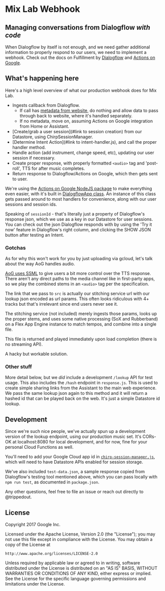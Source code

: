Mix Lab Webhook
===

Managing conversations from Dialogflow <i>with code</i>
---

When Dialogflow by itself is not enough, and we need gather additional information to properly 
respond to our users, we need to implement a webhook. Check out the docs on Fulfillment by 
[Dialogflow](https://dialogflow.com/docs/fulfillment) and 
[Actions on Google](https://developers.google.com/actions/dialogflow/fulfillment).

What's happening here
---

Here's a high level overview of what our production webhook does for Mix Lab.

* Ingests callback from Dialogflow. 
    * If call has [metadata from website](#link-to-index.js), do nothing and allow data to pass 
    through back to website, where it's handled separately.
    * If no metadata, move on, assuming Actions on Google integration from Home or Assistant.
* [Create/grab a user session](#link to session creation) from our Datastore, using ChirpSessionManager.
* [Determine Intent Action](#link to intent-handler.js), and call the proper handler method.
* Handle action (add instrument, change speed, etc), updating our user session if necessary.
* Create proper response, with properly formatted `<audio>` tag and 'post-roll', TTS for after music completes.
* Return response to Dialogflow/Actions on Google, which then gets sent to user.

We're using the [Actions on Google NodeJS package](https://github.com/actions-on-google/actions-on-google-nodejs)
to make everything even easier, with it's built in 
[DialogflowApp class](https://developers.google.com/actions/reference/nodejs/ApiAiApp). An instance 
of this class gets passed around to most handlers for convenience, along with our 
user sessions and session ids.
 
Speaking of `sessionId` - that's literally just a property of Dialogflow's response json, which we
use as a key in our Datastore for user sessions. You can check out the json Dialogflow responds with
by using the 'Try it now' feature in Dialogflow's right column, and clicking the SHOW JSON button 
after testing an Intent.

### Gotchas

As for why this won't work for you by just uploading via gcloud, let's talk about the way AoG handles audio.

[AoG uses SSML](https://developers.google.com/actions/reference/ssml) to give users a bit more control 
over the TTS response. There aren't any direct paths to the media channel like in first-party apps, 
so we play the combined stems in an `<audio>`  tag per the specification. 

The link that we pass to `src` is actually our stitching service url with our lookup json encoded as 
url params. This often looks ridiculous with 4+ tracks but that's irrelevant since end users never see it.

The stitching service (not included) merely ingests those params, looks up the proper stems, and uses
some native processing (SoX and Rubberband) on a Flex App Engine instance to match tempos, 
and combine into a single file.

This file is returned and played immediately upon load completion (there is no streaming API).

A hacky but workable solution.

### Other stuff

More detail below, but we <i>did</i> include a development `/lookup` API for test usage. This also includes
the `/hash` endpoint in `response.js`. This is used to create simple sharing links from the Assistant
to the main web experience. We pass the same lookup json again to this method and it will return a hashed id
that can be played back on the web. It's just a simple Datastore id lookup.

Development
---

Since we're such nice people, we've actually spun up a development version of the lookup
endpoint, using our production music set. It's CORs-OK at localhost:8080 for local development, and 
for now, fine for your personal Cloud Functions as well.

You'll need to add your Google Cloud app id in [`chirp-session-manager.js`](chirp-session-manager.js), which will need to have 
Datastore APIs enabled for session storage.

We've also included `test-data.json`, a sample response copied from Dialogflow's testing tool mentioned
above, which you can pass locally with `npm run test`, as documented in `package.json`.

Any other questions, feel free to file an issue or reach out directly to @trippedout.

License
---

Copyright 2017 Google Inc.

Licensed under the Apache License, Version 2.0 (the "License");
you may not use this file except in compliance with the License.
You may obtain a copy of the License at

    http://www.apache.org/licenses/LICENSE-2.0

Unless required by applicable law or agreed to in writing, software
distributed under the License is distributed on an "AS IS" BASIS,
WITHOUT WARRANTIES OR CONDITIONS OF ANY KIND, either express or implied.
See the License for the specific language governing permissions and
limitations under the License. 